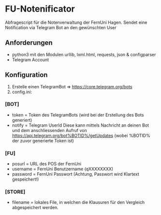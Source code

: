 # FU-Notenificator
Abfragescript für die Notenverwaltung der FernUni Hagen.
Sendet eine Notification via Telegram Bot an den gewünschten User

## Anforderungen
- python3 mit den Modulen urllib, lxml.html, requests, json & configparser
- Telegram Account

## Konfiguration
1. Erstelle einen TelegramBot => https://core.telegram.org/bots
2. config.ini: 

### [BOT]
- token = Token des TelegramBots (wird bei der Erstellung des Bots generiert)
- notify = Telegram UserId 
Diese kann mittels Nachricht an deinen Bot und dem anschliessenden Aufruf 
von https://api.telegram.org/bot%BOTID%/getUpdates (wobei %BOTID% der zuvor generierte Token ist)

### [FU]
- posurl = URL des POS der FernUni 	
- username = FernUni Benutzername (qXXXXXXXX)	
- password = FernUni Passwort (Achtung, Passwort wird Klartext gespeichert!)


### [STORE]
- filename = lokales File, in welchen die Klausuren für den Vergleich abgespeichert werden.
